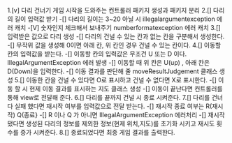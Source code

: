 1.[v] 다리 건너기 게임 시작을 도와주는 컨트롤러 패키지 생성과 패키지 분리
2.[] 다리의 길이 입력값 받기
-[] 다리의 길이는 3~20 아닐 시 illegalargumentexception 에러 캐치
-[V] 숫자인지 체크해서 보내주기 numberformatexception 에러 캐치
3.[] 입력받은 값으로 다리 생성
-[] 다리의 건널 수 있는 칸과 없는 칸을 구분해서 생성한다.
-[] 무작위 값을 생성해 0이면 아래 칸, 위 칸인 경우 건널 수 있는 칸이다.
4.[] 이동할 칸의 입력값을 받는다.
-[] 이동할 칸의 입력값은 무조건 U 또는 D 이다. IllegalArgumentException 에러 발생
-[] 이동할 때 위 칸은 U(up) , 아래 칸은 D(Down)을 입력한다.
-[] 이동 결과를 판단해 줄 moveResultJudgement 클래스 생성
5.[] 이동한 칸을 건널 수 있다면 O로 표시하고 건널 수 없다면 X로 표시한다.
-[] 이동 할 시 현제 이동 결과를 표시하는 지도 클래스 생성
-[] 이동이 끝난다면 컨트롤러를 통해 view로 전달해 준다.
6.[] 다리를 끝까지 건널 시 종료 시켜준다.
7.[] 다리를 건너다 실패 했다면 재시작 여부를 입력값으로 전달 받는다.
-[] 재시작 종료 여부는 R(재시작) Q(종료}
-[] R 이나 Q 가 아니면 IllegalArgumentException 에러처리
-[] 재시작 됐다면 생성된 다리의 정보를 제외한 정보(현제 위치,지도)를 초기화 시키고 재시도 횟수를 증가 시켜준다.
8.[] 종료되었다면 최종 게임 결과를 출력한다.



